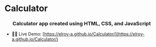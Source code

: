 # Calculator

<h3 align="center">Calculator app created using HTML, CSS, and JavaScript</h3>

- 👨‍💻 Live Demo: [https://elroy-a.github.io/Calculator/](https://elroy-a.github.io/Calculator/)